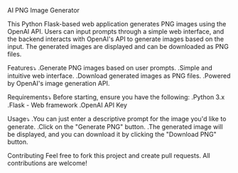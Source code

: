 AI PNG Image Generator

This  Python Flask-based web application generates PNG images using the OpenAI API. Users can input prompts through a simple web interface, and the backend interacts with OpenAI's API to generate images based on the input. The generated images are displayed and can be downloaded as PNG files.

Features⤵️
.Generate PNG images based on user prompts.
.Simple and intuitive web interface.
.Download generated images as PNG files.
.Powered by OpenAI's image generation API.


Requirements⤵️
Before starting, ensure you have the following:
.Python 3.x
.Flask - Web framework
.OpenAI API Key


Usage⤵️
.You can just enter a descriptive prompt for the image you'd like to generate.
.Click on the "Generate PNG" button.
.The generated image will be displayed, and you can download it by clicking the "Download PNG" button.

Contributing
Feel free to fork this project and create pull requests. All contributions are welcome!   
